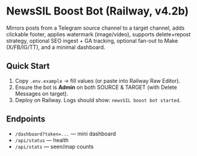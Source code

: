 # NewsSIL Boost Bot (Railway, v4.2b)

Mirrors posts from a Telegram source channel to a target channel, adds clickable footer, applies watermark (image/video), supports delete+repost strategy, optional SEO ingest + GA tracking, optional fan-out to Make (X/FB/IG/TT), and a minimal dashboard.

## Quick Start
1) Copy `.env.example` → fill values (or paste into Railway Raw Editor).
2) Ensure the bot is **Admin** on both SOURCE & TARGET (with Delete Messages on target).
3) Deploy on Railway. Logs should show: `newsSIL boost bot started`.

## Endpoints
- `/dashboard?token=...` — mini dashboard
- `/api/status` — health
- `/api/stats` — seen/map counts
